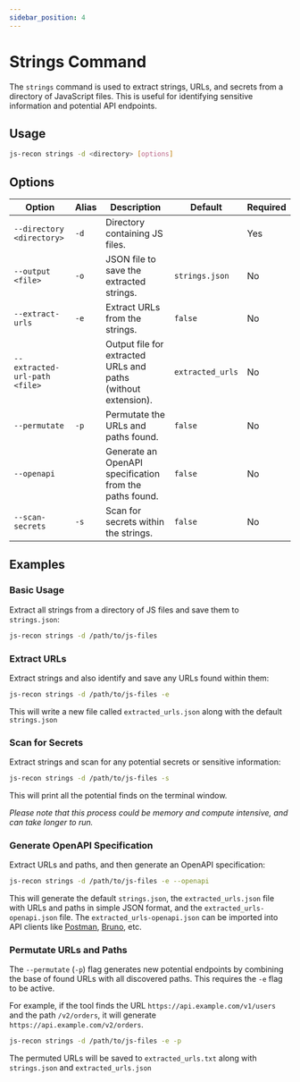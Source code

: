 ```yaml
---
sidebar_position: 4
---
```


# Strings Command

The `strings` command is used to extract strings, URLs, and secrets from a directory of JavaScript files. This is useful for identifying sensitive information and potential API endpoints.

## Usage

```bash
js-recon strings -d <directory> [options]
```

## Options

| Option                        | Alias | Description                                                   | Default          | Required |
| ----------------------------- | ----- | ------------------------------------------------------------- | ---------------- | -------- |
| `--directory <directory>`     | `-d`  | Directory containing JS files.                                |                  | Yes      |
| `--output <file>`             | `-o`  | JSON file to save the extracted strings.                      | `strings.json`   | No       |
| `--extract-urls`              | `-e`  | Extract URLs from the strings.                                | `false`          | No       |
| `--extracted-url-path <file>` |       | Output file for extracted URLs and paths (without extension). | `extracted_urls` | No       |
| `--permutate`                 | `-p`  | Permutate the URLs and paths found.                           | `false`          | No       |
| `--openapi`                   |       | Generate an OpenAPI specification from the paths found.       | `false`          | No       |
| `--scan-secrets`              | `-s`  | Scan for secrets within the strings.                          | `false`          | No       |

## Examples

### Basic Usage

Extract all strings from a directory of JS files and save them to `strings.json`:

```bash
js-recon strings -d /path/to/js-files
```

### Extract URLs

Extract strings and also identify and save any URLs found within them:

```bash
js-recon strings -d /path/to/js-files -e
```

This will write a new file called `extracted_urls.json` along with the default `strings.json`

### Scan for Secrets

Extract strings and scan for any potential secrets or sensitive information:

```bash
js-recon strings -d /path/to/js-files -s
```

This will print all the potential finds on the terminal window.

_Please note that this process could be memory and compute intensive, and can take longer to run._

### Generate OpenAPI Specification

Extract URLs and paths, and then generate an OpenAPI specification:

```bash
js-recon strings -d /path/to/js-files -e --openapi
```

This will generate the default `strings.json`, the `extracted_urls.json` file with URLs and paths in simple JSON format, and the `extracted_urls-openapi.json` file. The `extracted_urls-openapi.json` can be imported into API clients like [Postman](https://www.postman.com), [Bruno](https://www.usebruno.com), etc.

### Permutate URLs and Paths

The `--permutate` (`-p`) flag generates new potential endpoints by combining the base of found URLs with all discovered paths. This requires the `-e` flag to be active.

For example, if the tool finds the URL `https://api.example.com/v1/users` and the path `/v2/orders`, it will generate `https://api.example.com/v2/orders`.

```bash
js-recon strings -d /path/to/js-files -e -p
```

The permuted URLs will be saved to `extracted_urls.txt` along with `strings.json` and `extracted_urls.json`
